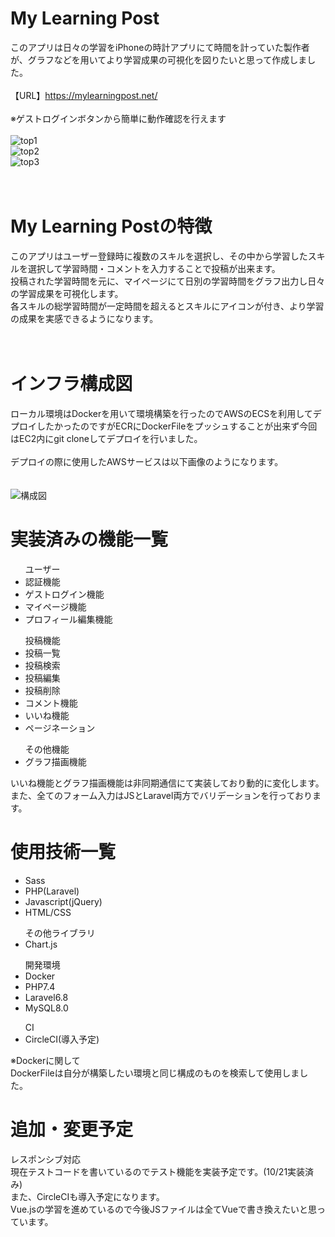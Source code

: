 # My Learning Post
このアプリは日々の学習をiPhoneの時計アプリにて時間を計っていた製作者が、グラフなどを用いてより学習成果の可視化を図りたいと思って作成しました。<br>
<br>
【URL】https://mylearningpost.net/ <br>
<br>
※ゲストログインボタンから簡単に動作確認を行えます<br>
<br>
![top1](https://user-images.githubusercontent.com/71583677/96410994-c0eede00-1222-11eb-97f8-5a87f5ac0026.png)<br>
![top2](https://user-images.githubusercontent.com/71583677/96411006-c3513800-1222-11eb-9a51-d9f5bda7935d.png)<br>
![top3](https://user-images.githubusercontent.com/71583677/96411012-c51afb80-1222-11eb-81c9-5ee3bc03b61b.png)<br>
<br>
<br>
# My Learning Postの特徴
このアプリはユーザー登録時に複数のスキルを選択し、その中から学習したスキルを選択して学習時間・コメントを入力することで投稿が出来ます。<br>
投稿された学習時間を元に、マイページにて日別の学習時間をグラフ出力し日々の学習成果を可視化します。<br>
各スキルの総学習時間が一定時間を超えるとスキルにアイコンが付き、より学習の成果を実感できるようになります。<br>
<br>
<br>
# インフラ構成図
ローカル環境はDockerを用いて環境構築を行ったのでAWSのECSを利用してデプロイしたかったのですがECRにDockerFileをプッシュすることが出来ず今回はEC2内にgit cloneしてデプロイを行いました。
<br><br>
デプロイの際に使用したAWSサービスは以下画像のようになります。<br><br><br>
![構成図](https://user-images.githubusercontent.com/71583677/96476423-21583c80-1270-11eb-8088-c0eabbb635f2.png)

# 実装済みの機能一覧
<ul>ユーザー
  <li>認証機能</li>
  <li>ゲストログイン機能</li>
  <li>マイページ機能</li>
  <li>プロフィール編集機能</li>
</ul>
<ul>投稿機能
  <li>投稿一覧</li>
  <li>投稿検索</li>
  <li>投稿編集</li>
  <li>投稿削除</li>
  <li>コメント機能</li>
  <li>いいね機能</li>
  <li>ページネーション</li>
</ul>
<ul>その他機能
  <li>グラフ描画機能</li>
</ul>

いいね機能とグラフ描画機能は非同期通信にて実装しており動的に変化します。<br>
また、全てのフォーム入力はJSとLaravel両方でバリデーションを行っております。<br>

# 使用技術一覧
<ul>
  <li>Sass</li>
  <li>PHP(Laravel)</li>
  <li>Javascript(jQuery)</li>
  <li>HTML/CSS</li>
</ul>
<ul>その他ライブラリ
  <li>Chart.js</li>
</ul>
<ul>開発環境
  <li>Docker</li>
  <li>PHP7.4</li>
  <li>Laravel6.8</li>
  <li>MySQL8.0</li>
</ul>
<ul>CI
  <li>CircleCI(導入予定)</li>
</ul>

※Dockerに関して<br>
DockerFileは自分が構築したい環境と同じ構成のものを検索して使用しました。<br>

# 追加・変更予定
レスポンシブ対応<br>
現在テストコードを書いているのでテスト機能を実装予定です。(10/21実装済み)<br>
また、CircleCIも導入予定になります。<br>
Vue.jsの学習を進めているので今後JSファイルは全てVueで書き換えたいと思っています。
